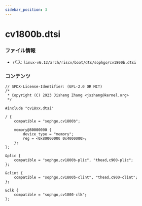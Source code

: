 ```yaml
---
sidebar_position: 3
---
```

# cv1800b.dtsi

### ファイル情報

- パス: `linux-v6.12/arch/riscv/boot/dts/sophgo/cv1800b.dtsi`

### コンテンツ

```dtsi
// SPDX-License-Identifier: (GPL-2.0 OR MIT)
/*
 * Copyright (C) 2023 Jisheng Zhang <jszhang@kernel.org>
 */

#include "cv18xx.dtsi"

/ {
	compatible = "sophgo,cv1800b";

	memory@80000000 {
		device_type = "memory";
		reg = <0x80000000 0x4000000>;
	};
};

&plic {
	compatible = "sophgo,cv1800b-plic", "thead,c900-plic";
};

&clint {
	compatible = "sophgo,cv1800b-clint", "thead,c900-clint";
};

&clk {
	compatible = "sophgo,cv1800-clk";
};

```
